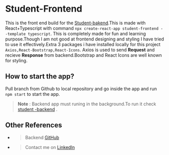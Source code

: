 # Student-Frontend

This is the front end build for the
[Student-bakend](https://github.com/abhisekmohantychinua/student-backend.git).This
is made with React+Typescript with command
`npx create-react-app student-frontend --template typescript`. This is
completely made for fun and learning purpose.Though I am not good at frontend
designing and styling I have tried to use it effectively.Extra 3 packages i have
installed locally for this project `Axios,React-Bootstrap,React-Icons`. Axios is
used to send **Request** and recieve **Response** from backend.Bootstrap and
React Icons are well known for styling.

## How to start the app?

Pull branch from Github to local repository and go inside the app and run
`npm start` to start the app.

> **Note** : Backend app must runing in the background.To run it check
> [student -backend](https://github.com/abhisekmohantychinua/student-backend.git)
> .

## Other References

-    > Backend
     > [GitHub](https://github.com/abhisekmohantychinua/student-backend.git)

-    > Contact me on
     > [LinkedIn](https://www.linkedin.com/in/abhisek-mohanty-3a2241235/)
